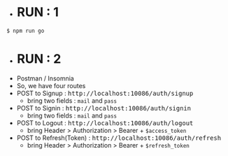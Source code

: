 - # RUN : 1
```c
$ npm run go
```
- # RUN : 2 
- Postman / Insomnia
- So, we have four routes 
- POST to Signup : <kbd>http://localhost:10086/auth/signup</kbd>
  - bring two fields : `mail` and `pass`
- POST to Signin : <kbd>http://localhost:10086/auth/signin</kbd>
  - bring two fields : `mail` and `pass`
- POST to Logout : <kbd>http://localhost:10086/auth/logout</kbd>
  - bring Header > Authorization > Bearer + `$access_token`
- POST to Refresh(Token) : <kbd>http://localhost:10086/auth/refresh</kbd>
  - bring Header > Authorization > Bearer + `$refresh_token`
